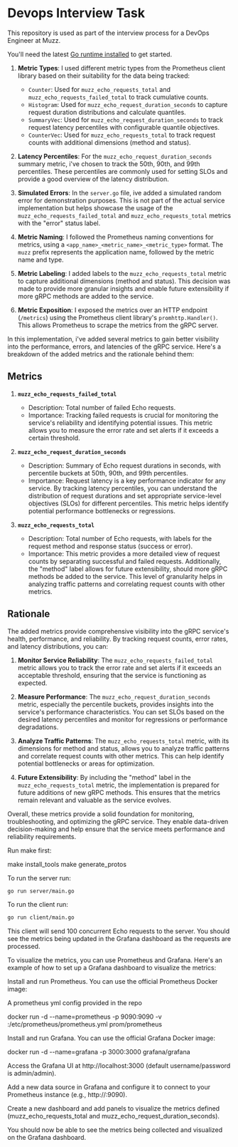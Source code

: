 # Devops Interview Task

This repository is used as part of the interview process for a DevOps Engineer at Muzz.

You'll need the latest [Go runtime installed](https://go.dev/dl/) to get started.




1. **Metric Types**: I used different metric types from the Prometheus client library based on their suitability for the data being tracked:
   - `Counter`: Used for `muzz_echo_requests_total` and `muzz_echo_requests_failed_total` to track cumulative counts.
   - `Histogram`: Used for `muzz_echo_request_duration_seconds` to capture request duration distributions and calculate quantiles.
   - `SummaryVec`: Used for `muzz_echo_request_duration_seconds` to track request latency percentiles with configurable quantile objectives.
   - `CounterVec`: Used for `muzz_echo_requests_total` to track request counts with additional dimensions (method and status).

2. **Latency Percentiles**: For the `muzz_echo_request_duration_seconds` summary metric, i've chosen to track the 50th, 90th, and 99th percentiles. These percentiles are commonly used for setting SLOs and provide a good overview of the latency distribution.

3. **Simulated Errors**: In the `server.go` file, ive added a simulated random error for demonstration purposes. This is not part of the actual service implementation but helps showcase the usage of the `muzz_echo_requests_failed_total` and `muzz_echo_requests_total` metrics with the "error" status label.

4. **Metric Naming**: I followed the Prometheus naming conventions for metrics, using a `<app_name>_<metric_name>_<metric_type>` format. The `muzz` prefix represents the application name, followed by the metric name and type.

5. **Metric Labeling**: I  added labels to the `muzz_echo_requests_total` metric to capture additional dimensions (method and status). This decision was made to provide more granular insights and enable future extensibility if more gRPC methods are added to the service.

6. **Metric Exposition**: I exposed the metrics over an HTTP endpoint (`/metrics`) using the Prometheus client library's `promhttp.Handler()`. This allows Prometheus to scrape the metrics from the gRPC server.






In this implementation, i've added several metrics to gain better visibility into the performance, errors, and latencies of the gRPC service. Here's a breakdown of the added metrics and the rationale behind them:

## Metrics

1. **`muzz_echo_requests_failed_total`**
   - Description: Total number of failed Echo requests.
   - Importance: Tracking failed requests is crucial for monitoring the service's reliability and identifying potential issues. This metric allows you to measure the error rate and set alerts if it exceeds a certain threshold.

2. **`muzz_echo_request_duration_seconds`**
   - Description: Summary of Echo request durations in seconds, with percentile buckets at 50th, 90th, and 99th percentiles.
   - Importance: Request latency is a key performance indicator for any service. By tracking latency percentiles, you can understand the distribution of request durations and set appropriate service-level objectives (SLOs) for different percentiles. This metric helps identify potential performance bottlenecks or regressions.

3. **`muzz_echo_requests_total`**
   - Description: Total number of Echo requests, with labels for the request method and response status (success or error).
   - Importance: This metric provides a more detailed view of request counts by separating successful and failed requests. Additionally, the "method" label allows for future extensibility, should more gRPC methods be added to the service. This level of granularity helps in analyzing traffic patterns and correlating request counts with other metrics.

## Rationale

The added metrics provide comprehensive visibility into the gRPC service's health, performance, and reliability. By tracking request counts, error rates, and latency distributions, you can:

1. **Monitor Service Reliability**: The `muzz_echo_requests_failed_total` metric allows you to track the error rate and set alerts if it exceeds an acceptable threshold, ensuring that the service is functioning as expected.

2. **Measure Performance**: The `muzz_echo_request_duration_seconds` metric, especially the percentile buckets, provides insights into the service's performance characteristics. You can set SLOs based on the desired latency percentiles and monitor for regressions or performance degradations.

3. **Analyze Traffic Patterns**: The `muzz_echo_requests_total` metric, with its dimensions for method and status, allows you to analyze traffic patterns and correlate request counts with other metrics. This can help identify potential bottlenecks or areas for optimization.

4. **Future Extensibility**: By including the "method" label in the `muzz_echo_requests_total` metric, the implementation is prepared for future additions of new gRPC methods. This ensures that the metrics remain relevant and valuable as the service evolves.

Overall, these metrics provide a solid foundation for monitoring, troubleshooting, and optimizing the gRPC service. They enable data-driven decision-making and help ensure that the service meets performance and reliability requirements.

Run make first:

make install_tools
make generate_protos


To run the server run:

```bash
go run server/main.go
```

To run the client run:

```bash
go run client/main.go
```


This  client will  send 100 concurrent Echo requests to the server. You should see the metrics being updated in the Grafana dashboard as the requests are processed.

To visualize the metrics, you can use Prometheus and Grafana. Here's an example of how to set up a Grafana dashboard to visualize the metrics:

Install and run Prometheus. You can use the official Prometheus Docker image:

A prometheus yml config provided in the repo


docker run -d --name=prometheus -p 9090:9090 -v <path-to-prometheus-config>:/etc/prometheus/prometheus.yml prom/prometheus

Install and run Grafana. You can use the official Grafana Docker image:

docker run -d --name=grafana -p 3000:3000 grafana/grafana

Access the Grafana UI at http://localhost:3000 (default username/password is admin/admin).

Add a new data source in Grafana and configure it to connect to your Prometheus instance (e.g., http://<prometheus-ip>:9090).

Create a new dashboard and add panels to visualize the metrics  defined  (muzz_echo_requests_total and muzz_echo_request_duration_seconds).

You should now be able to see the metrics being collected and visualized on the Grafana dashboard.